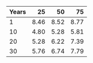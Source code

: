 | Years |   25 |   50 |   75 |
|-------|-----:|-----:|-----:|
| 1     | 8.46 | 8.52 | 8.77 |
| 10    | 4.80 | 5.28 | 5.81 |
| 20    | 5.28 | 6.22 | 7.39 |
| 30    | 5.76 | 6.74 | 7.79 |
